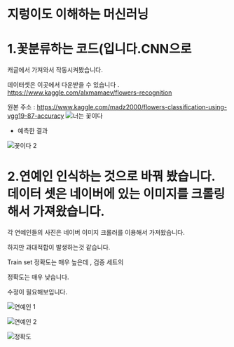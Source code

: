 # 지렁이도 이해하는 머신러닝

# 1.꽃분류하는 코드(입니다.CNN으로 

  캐글에서 가져와서 작동시켜봤습니다.
  
  데이터셋은 이곳에서 다운받을 수 있습니다 . 
  https://www.kaggle.com/alxmamaev/flowers-recognition
  
  원본 주소 : https://www.kaggle.com/madz2000/flowers-classification-using-vgg19-87-accuracy
![너는 꽃이다](https://user-images.githubusercontent.com/50771738/86914609-91c4cd00-c15b-11ea-8d88-c2232d198e1c.png)
- 예측한 결과

![꽃이다 2](https://user-images.githubusercontent.com/50771738/86914668-a739f700-c15b-11ea-996f-6f8148a1d019.png)

# 2.연예인 인식하는 것으로 바꿔 봤습니다. 데이터 셋은 네이버에 있는 이미지를 크롤링해서 가져왔습니다.

  각 연예인들의 사진은 네이버 이미지 크롤러를 이용해서 가져왔습니다.

  하지만 과대적합이 발생하는것 같습니다. 
  
  Train set 정확도는 매우 높은데 , 검증 세트의
  
  정확도는 매우 낮습니다. 
  
  수정이 필요해보입니다.

  ![연예인 1](https://user-images.githubusercontent.com/50771738/87236550-f6b34800-c425-11ea-9144-f1b5b3e9fd04.png)


  ![연예인 2](https://user-images.githubusercontent.com/50771738/87236551-f74bde80-c425-11ea-93e0-ff3ac4635609.png)

  ![정확도](https://user-images.githubusercontent.com/50771738/87236605-527dd100-c426-11ea-8444-cc4b31608507.png)

